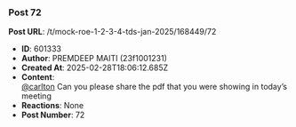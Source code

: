 ### Post 72
**Post URL**: /t/mock-roe-1-2-3-4-tds-jan-2025/168449/72
- **ID**: 601333
- **Author**: PREMDEEP MAITI (23f1001231)
- **Created At**: 2025-02-28T18:06:12.685Z
- **Content**:  
  <a class="mention" href="/u/carlton">@carlton</a> Can you please share the pdf that you were showing in today’s meeting
- **Reactions**: None
- **Post Number**: 72

